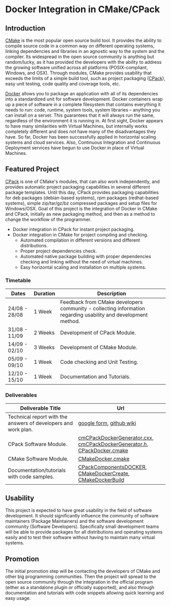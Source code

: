# Docker Integration in CMake/CPack

## Introduction

[CMake](http://www.cmake.org/) is the most popular open source build tool. It provides the ability to compile source code in a common way on different operating systems, linking dependencies and libraries in an agnostic way to the system and the compiler. Its widespread in the open source community is anything but random/lucky, as it has provided the developers with the ability to address the growing software unified across all platforms (POSIX-compliant, Windows, and OSX). Through modules, CMake provides usability that exceeds the limits of a simple build tool, such as project packaging ([CPack](http://www.cmake.org/Wiki/CMake:Packaging_With_CPack)), easy unit testing, code quality and coverage tools, etc.

[Docker](https://www.docker.com/) allows you to package an application with all of its dependencies into a standardized unit for software development. Docker containers wrap up a piece of software in a complete filesystem that contains everything it needs to run: code, runtime, system tools, system libraries – anything you can install on a server. This guarantees that it will always run the same, regardless of the environment it is running in. At first sight, Docker appears to have many similarities with Virtual Machines, but internally works completely different and does not have many of the disadvantages they have. So far, Docker has been successfully applied in horizontal scaling systems and cloud services. Also, Continuous Integration and Continuous Deployment services have begun to use Docker in place of Virtual Machines.

## Featured Project

[CPack](http://www.cmake.org/Wiki/CMake:Packaging_With_CPack) is one of CMake's modules, that can also work independently, and provides automatic project packaging capabilities in several different package templates. Until this day, CPack provides packaging capabilities for deb packages (debian-based systems), rpm packages (redhat-based systems), simple zip/tar/gz/bz compressed packages and setup files for Windows/OSX. Goal of this project is the integration of Docker in CMake and CPack, initially as new packaging method, and then as a method to change the workflow of the programmer.

* Docker integration in CPack for instant project packaging.
* Docker integration in CMake for project compiling and checking.
	* Automated compilation in different versions and different distributions.
	* Proper project dependencies check.
	* Automated native package building with proper dependencies checking and linking without the need of virtual machines.
	* Easy horizontal scaling and installation on multiple systems.

### Timetable

| Dates     	| Duration | Description 																		                            |
|---------------|----------|----------------------------------------------------------------------------------------------------------------|
| 24/08 - 28/08 | 1 Week   | Feedback from CMake developers community - collecting information regarding usability and development method.  |
| 31/08 - 11/09 | 2 Weeks  | Development of CPack Module.																					|
| 14/09 - 02/10 | 3 Weeks  | Development of CMake Module.											 										|
| 05/09 - 09/10 | 1 Week   | Code checking and Unit Testing.																				| 
| 12/10 - 15/10 | 1 Week   | Documentation and Tutorials.																					| 

### Deliverables

| Deliverable Title 											| Url 						|
|---------------------------------------------------------------|---------------------------|
| Technical report with the answers of developers and work plan.| [google form](https://docs.google.com/forms/d/1zbpWB7Z7Qf7geovARlJWcFFZwVYub9BgpjvQGsdJK38/viewanalytics), [github wiki](https://github.com/ellak-monades-aristeias/CMake-Docker/wiki/Questionnaire-Results) |
| CPack Software Module.										| [cmCPackDockerGenerator.cxx](https://github.com/ellak-monades-aristeias/CMake-Docker/blob/cpack-docker/Source/CPack/cmCPackDockerGenerator.cxx), [cmCPackDockerGenerator.h](https://github.com/ellak-monades-aristeias/CMake-Docker/blob/cpack-docker/Source/CPack/cmCPackDockerGenerator.h), [CPackDocker.cmake](https://github.com/ellak-monades-aristeias/CMake-Docker/blob/cpack-docker/Modules/CPackDocker.cmake) |
| CMake Software Module.										| [CMakeDocker.cmake](https://github.com/ellak-monades-aristeias/CMake-Docker/blob/cpack-docker/Modules/CMakeDocker.cmake)|
| Documentation/tutorials with code samples.					| [CPackComponentsDOCKER](https://github.com/ellak-monades-aristeias/CMake-Docker/tree/cpack-docker/Tests/CPackComponentsDOCKER), [CMakeDockerCreate](https://github.com/ellak-monades-aristeias/CMake-Docker/tree/cpack-docker/Tests/CMakeDockerCreate), [CMakeDockerBuild](https://github.com/ellak-monades-aristeias/CMake-Docker/tree/cpack-docker/Tests/CMakeDockerBuild) |

## Usability

This project is expected to have great usability in the field of software development. It should significantly influence the community of software maintainers (Package Maintainers) and the software development community (Software Developers). Specifically small development teams will be able to provide packages for all distributions and operating systems easily and to test their software without having to maintain many virtual systems.

## Promotion

The initial promotion step will be contacting the developers of CMake and other big programming communities. Then the project will spread to the open source community through the integration in the official program (either as a standalone plugin or officially supported), and also through documentation and tutorials with code snippets allowing quick learning and easy usage.